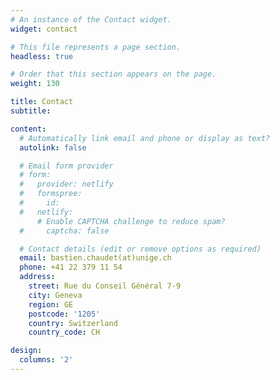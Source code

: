 ```yaml
---
# An instance of the Contact widget.
widget: contact

# This file represents a page section.
headless: true

# Order that this section appears on the page.
weight: 130

title: Contact
subtitle:

content:
  # Automatically link email and phone or display as text?
  autolink: false

  # Email form provider
  # form:
  #   provider: netlify
  #   formspree:
  #     id:
  #   netlify:
      # Enable CAPTCHA challenge to reduce spam?
  #     captcha: false

  # Contact details (edit or remove options as required)
  email: bastien.chaudet(at)unige.ch
  phone: +41 22 379 11 54
  address:
    street: Rue du Conseil Général 7-9
    city: Geneva
    region: GE
    postcode: '1205'
    country: Switzerland
    country_code: CH

design:
  columns: '2'
---
```

